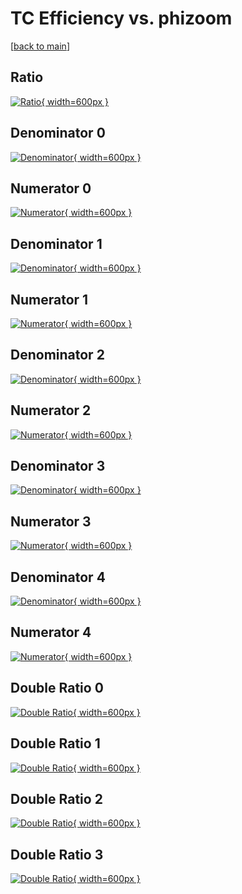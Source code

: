 # TC Efficiency vs. phizoom

[[back to main](./)]



## Ratio

[![Ratio](../mtv/var/TC_xtr_13_1_eff_phizoom.png){ width=600px }](../mtv/var/TC_xtr_13_1_eff_phizoom.pdf)

## Denominator 0

[![Denominator](../mtv/den/TC_xtr_13_1_eff_phizoom_den0.png){ width=600px }](../mtv/den/TC_xtr_13_1_eff_phizoom_den0.pdf)

## Numerator 0

[![Numerator](../mtv/num/TC_xtr_13_1_eff_phizoom_num0.png){ width=600px }](../mtv/num/TC_xtr_13_1_eff_phizoom_num0.pdf)

## Denominator 1

[![Denominator](../mtv/den/TC_xtr_13_1_eff_phizoom_den1.png){ width=600px }](../mtv/den/TC_xtr_13_1_eff_phizoom_den1.pdf)

## Numerator 1

[![Numerator](../mtv/num/TC_xtr_13_1_eff_phizoom_num1.png){ width=600px }](../mtv/num/TC_xtr_13_1_eff_phizoom_num1.pdf)

## Denominator 2

[![Denominator](../mtv/den/TC_xtr_13_1_eff_phizoom_den2.png){ width=600px }](../mtv/den/TC_xtr_13_1_eff_phizoom_den2.pdf)

## Numerator 2

[![Numerator](../mtv/num/TC_xtr_13_1_eff_phizoom_num2.png){ width=600px }](../mtv/num/TC_xtr_13_1_eff_phizoom_num2.pdf)

## Denominator 3

[![Denominator](../mtv/den/TC_xtr_13_1_eff_phizoom_den3.png){ width=600px }](../mtv/den/TC_xtr_13_1_eff_phizoom_den3.pdf)

## Numerator 3

[![Numerator](../mtv/num/TC_xtr_13_1_eff_phizoom_num3.png){ width=600px }](../mtv/num/TC_xtr_13_1_eff_phizoom_num3.pdf)

## Denominator 4

[![Denominator](../mtv/den/TC_xtr_13_1_eff_phizoom_den4.png){ width=600px }](../mtv/den/TC_xtr_13_1_eff_phizoom_den4.pdf)

## Numerator 4

[![Numerator](../mtv/num/TC_xtr_13_1_eff_phizoom_num4.png){ width=600px }](../mtv/num/TC_xtr_13_1_eff_phizoom_num4.pdf)

## Double Ratio 0

[![Double Ratio](../mtv/ratio/TC_xtr_13_1_eff_phizoom_ratio0.png){ width=600px }](../mtv/ratio/TC_xtr_13_1_eff_phizoom_ratio0.pdf)

## Double Ratio 1

[![Double Ratio](../mtv/ratio/TC_xtr_13_1_eff_phizoom_ratio1.png){ width=600px }](../mtv/ratio/TC_xtr_13_1_eff_phizoom_ratio1.pdf)

## Double Ratio 2

[![Double Ratio](../mtv/ratio/TC_xtr_13_1_eff_phizoom_ratio2.png){ width=600px }](../mtv/ratio/TC_xtr_13_1_eff_phizoom_ratio2.pdf)

## Double Ratio 3

[![Double Ratio](../mtv/ratio/TC_xtr_13_1_eff_phizoom_ratio3.png){ width=600px }](../mtv/ratio/TC_xtr_13_1_eff_phizoom_ratio3.pdf)

